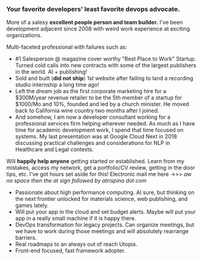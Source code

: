 ### Your favorite developers' least favorite devops advocate.  
More of a salesy **excellent people person and team builder.** I've been development adjacent since 2008 with weird work experience at exciting organizations.

Multi-faceted professional with failures such as:
 - #1 Salesperson @ magazine cover worthy "Best Place to Work" Startup. Turned cold calls into new contracts with some of the largest publishers in the world. AI + publishing!
 - Sold and built (**did not ship**) 1st website after failing to land a recording studio internship a long time ago!
 - Left the *dream* job as the first corporate marketing hire for a $300M/year revenue retailer to be the 5th member of a startup for $1000/Mo and 10%, founded and led by a church minister. He moved back to California wine country two months after I joined. 
- And somehow, I am now a developer consultant working for a professional services firm helping wherever needed. As much as I have time for academic development work, I spend that time focused on systems. My last presentation was at Google Cloud Next in 2018 discussing practical challenges and considerations for NLP in Healthcare and Legal contexts.

Will **happily help anyone** getting started or established. Learn from my mistakes, access my network, get a portfolio/CV review, getting in the door tips, etc. I've got hours set aside for this! Electronic mail me here ->>> *aw no space then the at sign followed by atrispina dot com*

- Passionate about high performance computing. AI sure, but thinking on the next frontier unlocked for materials science, web publishing, and games lately.
- Will put your app in the cloud and set budget alerts. Maybe will put your app in a really small machine if it is happy there. 
- DevOps transformation for legacy projects. Can organize meetings, but we have to work during those meetings and will absolutely rearrange barriers. 
- Real roadmaps to an always out of reach Utopia.
- Front-end focused, fast framework adopter.
